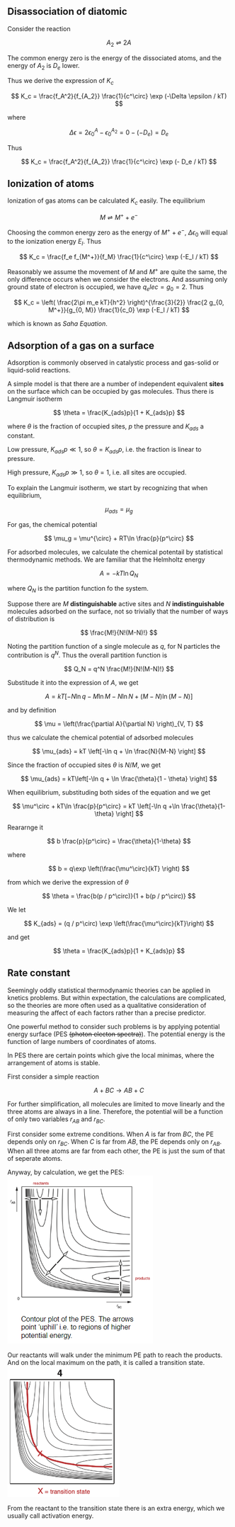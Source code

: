 ## Disassociation of diatomic

Consider the reaction

$$
A_2 \rightleftharpoons 2A
$$

The common energy zero is the energy of the dissociated atoms, and the energy of $A_2$ is $D_e$ lower.

Thus we derive the expression of $K_c$

$$
K_c = \frac{f_A^2}{f_{A_2}} \frac{1}{c^\circ} \exp (-\Delta \epsilon / kT)
$$

where 

$$
\Delta \epsilon = 2\epsilon_0^{A} - \epsilon_0^{A_2} = 0 - (-D_e) = D_e
$$

Thus

$$
K_c = \frac{f_A^2}{f_{A_2}} \frac{1}{c^\circ} \exp (- D_e / kT)
$$

## Ionization of atoms

Ionization of gas atoms can be calculated $K_c$ easily. The equilibrium

$$
M \rightleftharpoons M^+ + e^-
$$

Choosing the common energy zero as the energy of $M^+ + e^-$, $\Delta \epsilon_0$ will equal to the ionization energy $E_I$. Thus

$$
K_c = \frac{f_e f_{M^+}}{f_M} \frac{1}{c^\circ} \exp (-E_I / kT)
$$

Reasonably we assume the movement of $M$ and $M^+$ are quite the same, the only difference occurs when we consider the electrons. And assuming only ground state of electron is occupied, we have $q_elec = g_0 = 2$. Thus

$$
K_c = \left( \frac{2\pi m_e kT}{h^2} \right)^{\frac{3}{2}} \frac{2 g_{0, M^+}}{g_{0, M}} \frac{1}{c_0} \exp (-E_I / kT)
$$

which is known as *Saha Equation*.

## Adsorption of a gas on a surface

Adsorption is commonly observed in catalystic process and gas-solid or liquid-solid reactions. 

A simple model is that there are a number of independent equivalent **sites** on the surface which can be occupied by gas molecules. Thus there is Langmuir isotherm

$$
\theta = \frac{K_{ads}p}{1 + K_{ads}p}
$$

where $\theta$ is the fraction of occupied sites, $p$ the pressure and $K_{ads}$ a constant.

Low pressure, $K_{ads} p \ll 1$, so $\theta = K_{ads}p$, i.e. the fraction is linear to pressure.

High pressure, $K_{ads}p \gg 1$, so $\theta = 1$, i.e. all sites are occupied.

To explain the Langmuir isotherm, we start by recognizing that when equilibrium,

$$
\mu_{ads} = \mu_g
$$

For gas, the chemical potential

$$
\mu_g = \mu^{\circ} + RT\ln \frac{p}{p^\circ}
$$

For adsorbed molecules, we calculate the chemical potentail by statistical thermodynamic methods. We are familiar that the Helmholtz energy

$$
A = -kT\ln Q_N
$$

where $Q_N$ is the partition function fo the system. 

Suppose there are $M$ **distinguishable** active sites and $N$ **indistinguishable** molecules adsorbed on the surface, not so trivially that the number of ways of distribution is 

$$
\frac{M!}{N!(M-N)!}
$$

Noting the partition function of a single molecule as $q$, for N particles the contribution is $q^N$. Thus the overall partition function is

$$
Q_N = q^N \frac{M!}{N!(M-N)!}
$$

Substitude it into the expression of $A$, we get

$$
A = kT\left[-N \ln q- M \ln M - N \ln N + (M-N) \ln (M-N) \right]
$$

and by definition

$$
\mu = \left(\frac{\partial A}{\partial N} \right)_{V, T}
$$

thus we calculate the chemical potential of adsorbed molecules

$$
\mu_{ads} = kT \left[-\ln q + \ln \frac{N}{M-N} \right]
$$

Since the fraction of occupied sites $\theta$ is $N / M$, we get

$$
\mu_{ads} = kT\left[-\ln q + \ln \frac{\theta}{1 - \theta} \right]
$$

When equilibrium, substituding both sides of the equation and we get

$$
\mu^\circ + kT\ln \frac{p}{p^\circ} = kT \left[-\ln q  +\ln \frac{\theta}{1-\theta} \right]
$$

Reararnge it

$$
b \frac{p}{p^\circ} = \frac{\theta}{1-\theta}
$$

where

$$
b = q\exp \left(\frac{\mu^\circ}{kT} \right)
$$

from which we derive the expression of $\theta$

$$
\theta = \frac{b(p / p^\circ)}{1 + b(p / p^\circ)}
$$

We let

$$
K_{ads} = (q / p^\circ) \exp \left(\frac{\mu^\circ}{kT}\right)
$$

and get

$$
\theta = \frac{K_{ads}p}{1 + K_{ads}p}
$$

## Rate constant

Seemingly oddly statistical thermodynamic theories can be applied in knetics problems. But within expectation, the calculations are complicated, so the theories are more often used as a qualitative consideration of measuring the affect of each factors rather than a precise predictor.

One powerful method to consider such problems is by applying potential energy surface (PES ~~(photon electon spectra)~~). The potential energy is the function of large numbers of coordinates of atoms.

In PES there are certain points which give the local minimas, where the arrangement of atoms is stable. 

First consider a simple reaction

$$
A + BC \rightarrow AB + C
$$

For further simplification, all molecules are limited to move linearly and the three atoms are always in a line. Therefore, the potential will be a function of only two variables $r_{AB}$ and $r_{BC}$. 

First consider some extreme conditions. When $A$ is far from $BC$, the PE depends only on $r_{BC}$. When $C$ is far from $AB$, the PE depends only on $r_{AB}$. When all three atoms are far from each other, the PE is just the sum of that of seperate atoms.

Anyway, by calculation, we get the PES:
![PES](/img/2023-04-22-12-11-27.png)

Our reactants will walk under the minimum PE path to reach the products. And on the local maximum on the path, it is called a transition state.
![PES Reaction](/img/2023-04-22-12-15-19.png)

From the reactant to the transition state there is an extra energy, which we usually call activation energy.